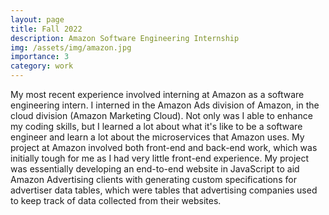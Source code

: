 ```yaml
---
layout: page
title: Fall 2022
description: Amazon Software Engineering Internship 
img: /assets/img/amazon.jpg
importance: 3
category: work
---
```


My most recent experience involved interning at Amazon as a software engineering intern. I interned in the Amazon Ads division of Amazon, in the cloud division (Amazon Marketing Cloud). Not only was I able to enhance my coding skills, but I learned a lot about what it's like to be a software engineer and learn a lot about the microservices that Amazon uses. My project at Amazon involved both front-end and back-end work, which was initially tough for me as I had very little front-end experience. My project was essentially developing an end-to-end website in JavaScript to aid Amazon Advertising clients with generating custom specifications for
advertiser data tables, which were tables that advertising companies used to keep track of data collected from their websites. 

